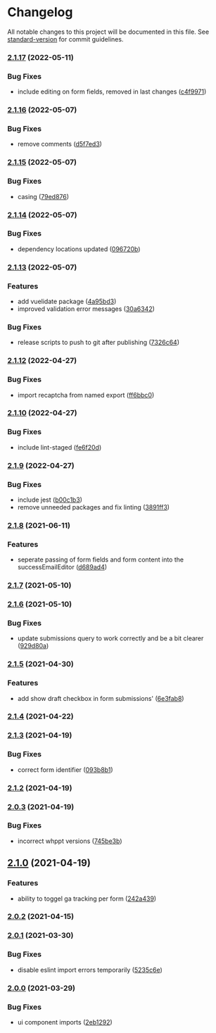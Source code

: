 # Changelog

All notable changes to this project will be documented in this file. See [standard-version](https://github.com/conventional-changelog/standard-version) for commit guidelines.

### [2.1.17](https://github.com/whpptjs/form-builder/compare/v2.1.16...v2.1.17) (2022-05-11)


### Bug Fixes

* include editing on form fields, removed in last changes ([c4f9971](https://github.com/whpptjs/form-builder/commit/c4f997182d19b1f4f50c3bb2f936eaeaefff6205))

### [2.1.16](https://github.com/whpptjs/form-builder/compare/v2.1.15...v2.1.16) (2022-05-07)


### Bug Fixes

* remove comments ([d5f7ed3](https://github.com/whpptjs/form-builder/commit/d5f7ed351c1ac5e11e0f60a5d42b65ce08797fac))

### [2.1.15](https://github.com/whpptjs/form-builder/compare/v2.1.14...v2.1.15) (2022-05-07)


### Bug Fixes

* casing ([79ed876](https://github.com/whpptjs/form-builder/commit/79ed876d56dbb337ee60cb84faced00131a5519c))

### [2.1.14](https://github.com/whpptjs/form-builder/compare/v2.1.13...v2.1.14) (2022-05-07)


### Bug Fixes

* dependency locations updated ([096720b](https://github.com/whpptjs/form-builder/commit/096720ba02feb67e9e2c11dee4133257cb44cca2))

### [2.1.13](https://github.com/whpptjs/form-builder/compare/v2.1.12...v2.1.13) (2022-05-07)


### Features

* add vuelidate package ([4a95bd3](https://github.com/whpptjs/form-builder/commit/4a95bd361b3a7a2c9e2f4d996a0092c2dcda4834))
* improved validation error messages ([30a6342](https://github.com/whpptjs/form-builder/commit/30a6342d1ec46006ff912fc14243a1f6693818a5))


### Bug Fixes

* release scripts to push to git after publishing ([7326c64](https://github.com/whpptjs/form-builder/commit/7326c64b28a6e7fa7a9aa12cfa5751e7123997e6))

### [2.1.12](https://github.com/whpptjs/form-builder/compare/v2.1.11...v2.1.12) (2022-04-27)


### Bug Fixes

* import recaptcha from named export ([ff6bbc0](https://github.com/whpptjs/form-builder/commit/ff6bbc02b24e6e5c3395efdeb26b7d3bc06c0e69))

### [2.1.10](https://github.com/whpptjs/form-builder/compare/v2.1.9...v2.1.10) (2022-04-27)


### Bug Fixes

* include lint-staged ([fe6f20d](https://github.com/whpptjs/form-builder/commit/fe6f20dca51bbca84cffb4c4aa419fee7e2c741b))

### [2.1.9](https://github.com/whpptjs/form-builder/compare/v2.1.8...v2.1.9) (2022-04-27)


### Bug Fixes

* include jest ([b00c1b3](https://github.com/whpptjs/form-builder/commit/b00c1b3bc2fc1fafcfd72afcb91812c6f353f468))
* remove unneeded packages and fix linting ([3891ff3](https://github.com/whpptjs/form-builder/commit/3891ff31c1af0ec98680249f458a5122e2810cd7))

### [2.1.8](https://github.com/whpptjs/form-builder/compare/v2.1.7...v2.1.8) (2021-06-11)


### Features

* seperate passing of form fields and form content into the successEmailEditor ([d689ad4](https://github.com/whpptjs/form-builder/commit/d689ad42983b722f689fee33d1668f28ea269721))

### [2.1.7](https://github.com/whpptjs/form-builder/compare/v2.1.6...v2.1.7) (2021-05-10)

### [2.1.6](https://github.com/whpptjs/form-builder/compare/v2.1.5...v2.1.6) (2021-05-10)


### Bug Fixes

* update submissions query to work correctly and be a bit clearer ([929d80a](https://github.com/whpptjs/form-builder/commit/929d80ab98f7b7f14ad3bb173be3a05e7075ed74))

### [2.1.5](https://github.com/whpptjs/form-builder/compare/v2.1.4...v2.1.5) (2021-04-30)


### Features

* add show draft checkbox in form submissions' ([6e3fab8](https://github.com/whpptjs/form-builder/commit/6e3fab89da23c6a4f4232d77717d89cddad78ce5))

### [2.1.4](https://github.com/whpptjs/form-builder/compare/v2.1.3...v2.1.4) (2021-04-22)

### [2.1.3](https://github.com/whpptjs/form-builder/compare/v2.1.2...v2.1.3) (2021-04-19)


### Bug Fixes

* correct form identifier ([093b8b1](https://github.com/whpptjs/form-builder/commit/093b8b12c64667a23d05aae08d4647770c17ffa4))

### [2.1.2](https://github.com/whpptjs/form-builder/compare/v2.1.1...v2.1.2) (2021-04-19)

### [2.0.3](https://github.com/whpptjs/form-builder/compare/v2.1.0...v2.0.3) (2021-04-19)


### Bug Fixes

* incorrect whppt versions ([745be3b](https://github.com/whpptjs/form-builder/commit/745be3b0c99fa91b90436b52e6423859b0b4ad60))

## [2.1.0](https://github.com/whpptjs/form-builder/compare/v2.0.2...v2.1.0) (2021-04-19)


### Features

* ability to toggel ga tracking per form ([242a439](https://github.com/whpptjs/form-builder/commit/242a439fd4ec9e670253b39d273ff1986bfc9c79))

### [2.0.2](https://github.com/whpptjs/form-builder/compare/v2.0.1...v2.0.2) (2021-04-15)

### [2.0.1](https://github.com/whpptjs/form-builder/compare/v2.0.0...v2.0.1) (2021-03-30)


### Bug Fixes

* disable eslint import errors temporarily ([5235c6e](https://github.com/whpptjs/form-builder/commit/5235c6e6da5726047e6d8bb6291e228b11755045))

### [2.0.0](https://github.com/whpptjs/form-builder/compare/v1.1.1...v2.0.0) (2021-03-29)

### Bug Fixes

- ui component imports ([2eb1292](https://github.com/whpptjs/form-builder/commit/2eb12925ecfaf1b25dc0c565452ca96eb212cae9))
